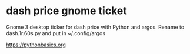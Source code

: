 # dash price gnome ticket 

Gnome 3 desktop ticker for dash price with Python and argos. Rename to dash.1r.60s.py and put in ~/.config/argos

https://pythonbasics.org
